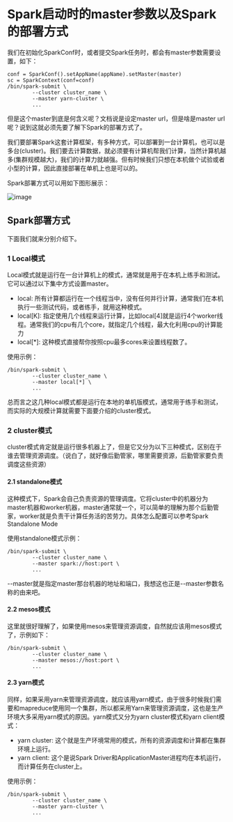 # Spark启动时的master参数以及Spark的部署方式

我们在初始化SparkConf时，或者提交Spark任务时，都会有master参数需要设置，如下：

```
conf = SparkConf().setAppName(appName).setMaster(master)
sc = SparkContext(conf=conf)
/bin/spark-submit \
        --cluster cluster_name \
        --master yarn-cluster \
        ...
```

但是这个master到底是何含义呢？文档说是设定master url，但是啥是master url呢？说到这就必须先要了解下Spark的部署方式了。

我们要部署Spark这套计算框架，有多种方式，可以部署到一台计算机，也可以是多台(cluster)。我们要去计算数据，就必须要有计算机帮我们计算，当然计算机越多(集群规模越大)，我们的计算力就越强。但有时候我们只想在本机做个试验或者小型的计算，因此直接部署在单机上也是可以的。

Spark部署方式可以用如下图形展示：

![image](http://picabstract.preview.ftn.qq.com:8080/ftn_pic_abs_v2/15e10d610d0d86b289347d62bf8a5a423fbbc7f4105409b19ec26aad0aeafd5e78811d0564d23010549548768995bca4?pictype=scale&from=30012&version=2.0.0.2&uin=361376366&fname=3959253-8988e02415d0df29.jpg&size=1024)

## Spark部署方式

下面我们就来分别介绍下。

### 1 Local模式

Local模式就是运行在一台计算机上的模式，通常就是用于在本机上练手和测试。它可以通过以下集中方式设置master。

- local: 所有计算都运行在一个线程当中，没有任何并行计算，通常我们在本机执行一些测试代码，或者练手，就用这种模式。
- local[K]: 指定使用几个线程来运行计算，比如local[4]就是运行4个worker线程。通常我们的cpu有几个core，就指定几个线程，最大化利用cpu的计算能力
- local[*]: 这种模式直接帮你按照cpu最多cores来设置线程数了。

使用示例：

```
/bin/spark-submit \
        --cluster cluster_name \
        --master local[*] \
        ...
```

总而言之这几种local模式都是运行在本地的单机版模式，通常用于练手和测试，而实际的大规模计算就需要下面要介绍的cluster模式。

### 2 cluster模式

cluster模式肯定就是运行很多机器上了，但是它又分为以下三种模式，区别在于谁去管理资源调度。（说白了，就好像后勤管家，哪里需要资源，后勤管家要负责调度这些资源）

#### 2.1 standalone模式

这种模式下，Spark会自己负责资源的管理调度。它将cluster中的机器分为master机器和worker机器，master通常就一个，可以简单的理解为那个后勤管家，worker就是负责干计算任务活的苦劳力。具体怎么配置可以参考Spark Standalone Mode

使用standalone模式示例：

```
/bin/spark-submit \
        --cluster cluster_name \
        --master spark://host:port \
        ...
```

--master就是指定master那台机器的地址和端口，我想这也正是--master参数名称的由来吧。

#### 2.2 mesos模式

这里就很好理解了，如果使用mesos来管理资源调度，自然就应该用mesos模式了，示例如下：

```
/bin/spark-submit \
        --cluster cluster_name \
        --master mesos://host:port \
        ...
```

#### 2.3 yarn模式

同样，如果采用yarn来管理资源调度，就应该用yarn模式，由于很多时候我们需要和mapreduce使用同一个集群，所以都采用Yarn来管理资源调度，这也是生产环境大多采用yarn模式的原因。yarn模式又分为yarn cluster模式和yarn client模式：

- yarn cluster: 这个就是生产环境常用的模式，所有的资源调度和计算都在集群环境上运行。
- yarn client: 这个是说Spark Driver和ApplicationMaster进程均在本机运行，而计算任务在cluster上。

使用示例：

```
/bin/spark-submit \
        --cluster cluster_name \
        --master yarn-cluster \
        ...
```
